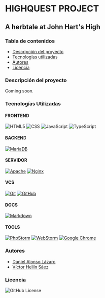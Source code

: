 # HIGHQUEST PROJECT
## A herbtale at John Hart's High
### Tabla de contenidos
- [Descripción del proyecto](#descripción-del-proyecto)
- [Tecnologías utilizadas](#tecnologías-utilizadas)
- [Autores](#autores)
- [Licencia](#licencia)
### Descripción del proyecto

Coming soon.

### Tecnologías Utilizadas

#### FRONTEND
![HTML5](https://img.shields.io/badge/HTML5-%23E34F26?style=for-the-badge&logo=html5&logoColor=white&link=https%3A%2F%2Fhtml.spec.whatwg.org%2Fmultipage%2F)
![CSS](https://img.shields.io/badge/CSS3-%231572B6?style=for-the-badge&logo=css3&logoColor=white&link=https%3A%2F%2Fdeveloper.mozilla.org%2Fes%2Fdocs%2FWeb%2FCSS)
![JavaScript](https://img.shields.io/badge/Javascript-%23F7DF1E?style=for-the-badge&logo=javascript&logoColor=black&link=https%3A%2F%2Fdeveloper.mozilla.org%2Fes%2Fdocs%2FWeb%2FJavaScript)
![TypeScript](https://img.shields.io/badge/TypeScript-%233178C6?style=for-the-badge&logo=typescript&logoColor=white&link=https%3A%2F%2Fwww.typescriptlang.org)

#### BACKEND

[![MariaDB](https://img.shields.io/badge/mariadb-%23003545.svg?style=for-the-badge&logo=mariadb&logoColor=white)](https://mariadb.org/)

#### SERVIDOR

[![Apache](https://img.shields.io/badge/apache-%23D42029.svg?style=for-the-badge&logo=apache&logoColor=white)](https://httpd.apache.org)
[![Nginx](https://img.shields.io/badge/NGINX-%23009639?style=for-the-badge&logo=nginx&cacheSeconds=3600)](https://www.nginx.com)

#### VCS

[![Git](https://img.shields.io/badge/git-%23F05033.svg?style=for-the-badge&logo=git&logoColor=white)](https://git-scm.com)
[![GitHub](https://img.shields.io/badge/github-%23121011.svg?style=for-the-badge&logo=github&logoColor=white)](https://github.com)

#### DOCS

[![Markdown](https://img.shields.io/badge/markdown-%23000000.svg?style=for-the-badge&logo=markdown&logoColor=white)](https://markdown.es)

#### TOOLS
[![PhpStorm](http://img.shields.io/badge/-PHPStorm-000000?style=for-the-badge&logo=phpstorm&logoColor=white)](https://www.jetbrains.com/phpstorm/)
[![WebStorm](https://img.shields.io/badge/WebStorm-000000?style=for-the-badge&logo=WebStorm&logoColor=white)](https://www.jetbrains.com/es-es/webstorm/)
[![Google Chrome](https://img.shields.io/badge/Google_chrome-4285F4?style=for-the-badge&logo=Google-chrome&logoColor=white)](https://www.google.com/intl/es_es/chrome/)

### Autores

- [Daniel Alonso Lázaro](https://github.com/GyllenhaalSP)
- [Víctor Hellín Sáez](https://github.com/Redcario4444)

### Licencia

![GitHub License](https://img.shields.io/github/license/GyllenhaalSP/highquest)
